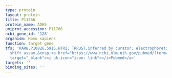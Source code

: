```yaml
---
type: protein
layout: protein
title: P11766
protein_name: ADH5
uniprot_accession: P11766
ncbi_gene_id: '128'
organism: Homo sapiens
function: target gene
tfs: 'RARB,P10826,5915,HTRI; TRRUST,inferred by curator; electrophoretic mobility
  shift assay,&ensp;<a href="https://www.ncbi.nlm.nih.gov/pubmed/?term=1996113%5Buid%5D"
  target="_blank"><i uk-icon="icon: link"></i>Pubmed</a>'
targets: ''
binding_sites: ''
---
```

